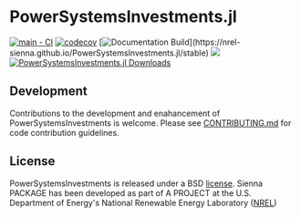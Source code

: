 # PowerSystemsInvestments.jl

[![main - CI](https://github.com/NREL-Sienna/PowerSystemsInvestments.jl/workflows/main%20-%20CI/badge.svg)](https://github.com/NREL-Sienna/PowerSystemsInvestments.jl/actions/workflows/main-tests.yml)
[![codecov](https://codecov.io/gh/NREL-Sienna/PowerSystemsInvestments.jl/branch/main/graph/badge.svg)](https://codecov.io/gh/NREL-Sienna/PowerSystemsInvestments.jl)
[![Documentation Build](https://github.com/NREL-Sienna/PowerSystemsInvestments.jl/workflows/Documentation/badge.svg?)](https://nrel-sienna.github.io/PowerSystemsInvestments.jl/stable)
[<img src="https://img.shields.io/badge/slack-@Sienna/PSINV.svg?logo=slack">](https://join.slack.com/t/nrel-sienna/shared_invite/zt-glam9vdu-o8A9TwZTZqqNTKHa7q3BpQ)
[![PowerSystemsInvestments.jl Downloads](https://shields.io/endpoint?url=https://pkgs.genieframework.com/api/v1/badge/PowerSystemsInvestments)](https://pkgs.genieframework.com?packages=PowerSystemsInvestments)

## Development

Contributions to the development and enahancement of PowerSystemsInvestments is welcome. Please see [CONTRIBUTING.md](https://github.com/NREL-Sienna/PowerSystemsInvestments.jl/blob/main/CONTRIBUTING.md) for code contribution guidelines.

## License

PowerSystemsInvestments is released under a BSD [license](https://github.com/NREL/PowerSystemsInvestments/blob/main/LICENSE). Sienna PACKAGE has been developed as part of A PROJECT at the U.S. Department of Energy's National Renewable Energy Laboratory ([NREL](https://www.nrel.gov/))
